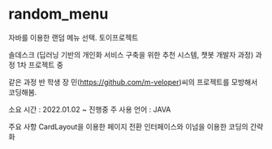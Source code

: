 # random_menu
자바를 이용한 랜덤 메뉴 선택. 토이프로젝트

솔데스크 (딥러닝 기반의 개인화 서비스 구축을 위한 추천 시스템, 챗봇 개발자 과정) 과정 1차 프로젝트 중

같은 과정 반 학생 장 민(https://github.com/m-veloper)씨의 프로젝트를 모방해서 코딩해봄.

소요 시간 : 2022.01.02 ~ 진행중
주 사용 언어 : JAVA

주요 사항
CardLayout을 이용한 페이지 전환
인터페이스와 이넘을 이용한 코딩의 간략화
